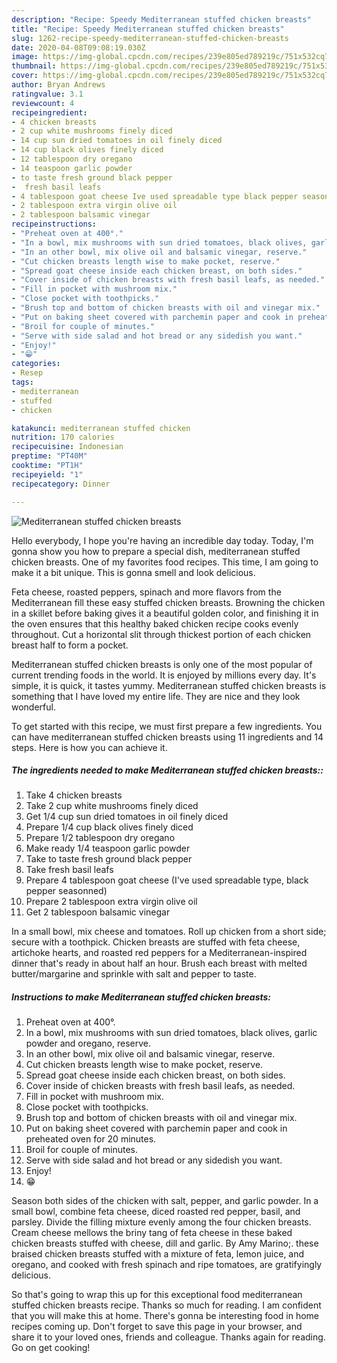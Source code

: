 ```yaml
---
description: "Recipe: Speedy Mediterranean stuffed chicken breasts"
title: "Recipe: Speedy Mediterranean stuffed chicken breasts"
slug: 1262-recipe-speedy-mediterranean-stuffed-chicken-breasts
date: 2020-04-08T09:08:19.030Z
image: https://img-global.cpcdn.com/recipes/239e805ed789219c/751x532cq70/mediterranean-stuffed-chicken-breasts-recipe-main-photo.jpg
thumbnail: https://img-global.cpcdn.com/recipes/239e805ed789219c/751x532cq70/mediterranean-stuffed-chicken-breasts-recipe-main-photo.jpg
cover: https://img-global.cpcdn.com/recipes/239e805ed789219c/751x532cq70/mediterranean-stuffed-chicken-breasts-recipe-main-photo.jpg
author: Bryan Andrews
ratingvalue: 3.1
reviewcount: 4
recipeingredient:
- 4 chicken breasts
- 2 cup white mushrooms finely diced
- 14 cup sun dried tomatoes in oil finely diced
- 14 cup black olives finely diced
- 12 tablespoon dry oregano
- 14 teaspoon garlic powder
- to taste fresh ground black pepper
-  fresh basil leafs
- 4 tablespoon goat cheese Ive used spreadable type black pepper seasonned
- 2 tablespoon extra virgin olive oil
- 2 tablespoon balsamic vinegar
recipeinstructions:
- "Preheat oven at 400°."
- "In a bowl, mix mushrooms with sun dried tomatoes, black olives, garlic powder and oregano, reserve."
- "In an other bowl, mix olive oil and balsamic vinegar, reserve."
- "Cut chicken breasts length wise to make pocket, reserve."
- "Spread goat cheese inside each chicken breast, on both sides."
- "Cover inside of chicken breasts with fresh basil leafs, as needed."
- "Fill in pocket with mushroom mix."
- "Close pocket with toothpicks."
- "Brush top and bottom of chicken breasts with oil and vinegar mix."
- "Put on baking sheet covered with parchemin paper and cook in preheated oven for 20 minutes."
- "Broil for couple of minutes."
- "Serve with side salad and hot bread or any sidedish you want."
- "Enjoy!"
- "😁"
categories:
- Resep
tags:
- mediterranean
- stuffed
- chicken

katakunci: mediterranean stuffed chicken
nutrition: 170 calories
recipecuisine: Indonesian
preptime: "PT40M"
cooktime: "PT1H"
recipeyield: "1"
recipecategory: Dinner

---
```



![Mediterranean stuffed chicken breasts](https://img-global.cpcdn.com/recipes/239e805ed789219c/751x532cq70/mediterranean-stuffed-chicken-breasts-recipe-main-photo.jpg)

Hello everybody, I hope you're having an incredible day today. Today, I'm gonna show you how to prepare a special dish, mediterranean stuffed chicken breasts. One of my favorites food recipes. This time, I am going to make it a bit unique. This is gonna smell and look delicious.

Feta cheese, roasted peppers, spinach and more flavors from the Mediterranean fill these easy stuffed chicken breasts. Browning the chicken in a skillet before baking gives it a beautiful golden color, and finishing it in the oven ensures that this healthy baked chicken recipe cooks evenly throughout. Cut a horizontal slit through thickest portion of each chicken breast half to form a pocket.

Mediterranean stuffed chicken breasts is only one of the most popular of current trending foods in the world. It is enjoyed by millions every day. It's simple, it is quick, it tastes yummy. Mediterranean stuffed chicken breasts is something that I have loved my entire life. They are nice and they look wonderful.


To get started with this recipe, we must first prepare a few ingredients. You can have mediterranean stuffed chicken breasts using 11 ingredients and 14 steps. Here is how you can achieve it.

##### The ingredients needed to make Mediterranean stuffed chicken breasts::

1. Take 4 chicken breasts
1. Take 2 cup white mushrooms finely diced
1. Get 1/4 cup sun dried tomatoes in oil finely diced
1. Prepare 1/4 cup black olives finely diced
1. Prepare 1/2 tablespoon dry oregano
1. Make ready 1/4 teaspoon garlic powder
1. Take to taste fresh ground black pepper
1. Take  fresh basil leafs
1. Prepare 4 tablespoon goat cheese (I&#39;ve used spreadable type, black pepper seasonned)
1. Prepare 2 tablespoon extra virgin olive oil
1. Get 2 tablespoon balsamic vinegar


In a small bowl, mix cheese and tomatoes. Roll up chicken from a short side; secure with a toothpick. Chicken breasts are stuffed with feta cheese, artichoke hearts, and roasted red peppers for a Mediterranean-inspired dinner that&#39;s ready in about half an hour. Brush each breast with melted butter/margarine and sprinkle with salt and pepper to taste. 

##### Instructions to make Mediterranean stuffed chicken breasts:

1. Preheat oven at 400°.
1. In a bowl, mix mushrooms with sun dried tomatoes, black olives, garlic powder and oregano, reserve.
1. In an other bowl, mix olive oil and balsamic vinegar, reserve.
1. Cut chicken breasts length wise to make pocket, reserve.
1. Spread goat cheese inside each chicken breast, on both sides.
1. Cover inside of chicken breasts with fresh basil leafs, as needed.
1. Fill in pocket with mushroom mix.
1. Close pocket with toothpicks.
1. Brush top and bottom of chicken breasts with oil and vinegar mix.
1. Put on baking sheet covered with parchemin paper and cook in preheated oven for 20 minutes.
1. Broil for couple of minutes.
1. Serve with side salad and hot bread or any sidedish you want.
1. Enjoy!
1. 😁


Season both sides of the chicken with salt, pepper, and garlic powder. In a small bowl, combine feta cheese, diced roasted red pepper, basil, and parsley. Divide the filling mixture evenly among the four chicken breasts. Cream cheese mellows the briny tang of feta cheese in these baked chicken breasts stuffed with cheese, dill and garlic. By Amy Marino;. these braised chicken breasts stuffed with a mixture of feta, lemon juice, and oregano, and cooked with fresh spinach and ripe tomatoes, are gratifyingly delicious. 

So that's going to wrap this up for this exceptional food mediterranean stuffed chicken breasts recipe. Thanks so much for reading. I am confident that you will make this at home. There's gonna be interesting food in home recipes coming up. Don't forget to save this page in your browser, and share it to your loved ones, friends and colleague. Thanks again for reading. Go on get cooking!
